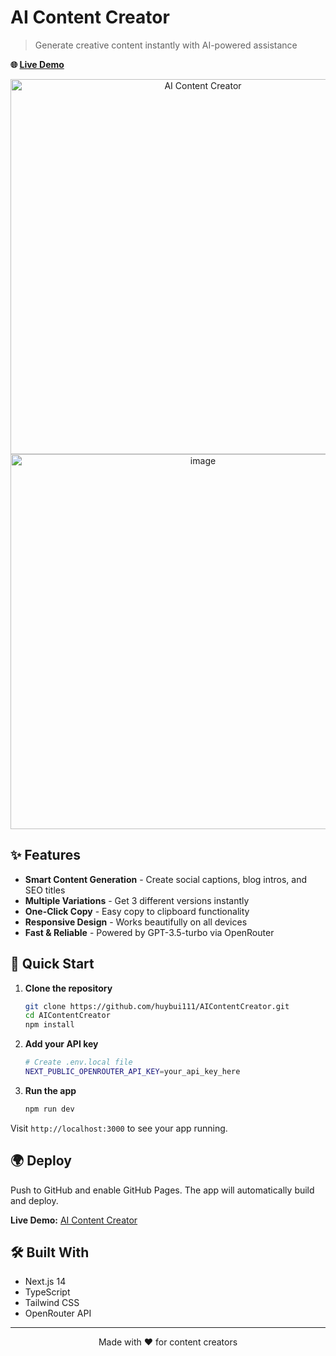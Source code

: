 # AI Content Creator

> Generate creative content instantly with AI-powered assistance

**🌐 [Live Demo](https://huybui111.github.io/AIContentCreator/)**

<div align="center">
  <img src="https://github.com/user-attachments/assets/4af6864a-1647-4356-b189-7269c048c412" alt="AI Content Creator" width="600" />
</div>

<div align="center">
  <img width="600" alt="image" src="https://github.com/user-attachments/assets/0b7efcc2-2580-4ed0-9cc5-4879ebb9d834" />
</div>

## ✨ Features

- **Smart Content Generation** - Create social captions, blog intros, and SEO titles
- **Multiple Variations** - Get 3 different versions instantly  
- **One-Click Copy** - Easy copy to clipboard functionality
- **Responsive Design** - Works beautifully on all devices
- **Fast & Reliable** - Powered by GPT-3.5-turbo via OpenRouter

## 🚀 Quick Start

1. **Clone the repository**
   ```bash
   git clone https://github.com/huybui111/AIContentCreator.git
   cd AIContentCreator
   npm install
   ```

2. **Add your API key**
   ```bash
   # Create .env.local file
   NEXT_PUBLIC_OPENROUTER_API_KEY=your_api_key_here
   ```

3. **Run the app**
   ```bash
   npm run dev
   ```

Visit `http://localhost:3000` to see your app running.

## 🌍 Deploy

Push to GitHub and enable GitHub Pages. The app will automatically build and deploy.

**Live Demo:** [AI Content Creator](https://huybui111.github.io/AIContentCreator/)

## 🛠️ Built With

- Next.js 14
- TypeScript  
- Tailwind CSS
- OpenRouter API

---

<div align="center">
  <p>Made with ❤️ for content creators</p>
</div>
